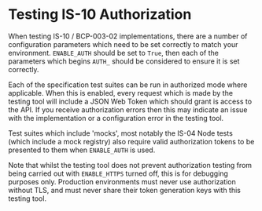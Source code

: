 # Testing IS-10 Authorization

When testing IS-10 / BCP-003-02 implementations, there are a number of configuration parameters which need to be set
correctly to match your environment. `ENABLE_AUTH` should be set to `True`, then each of the parameters which begins
`AUTH_` should be considered to ensure it is set correctly.

Each of the specification test suites can be run in authorized mode where applicable. When this is enabled, every request which is made
by the testing tool will include a JSON Web Token which should grant is access to the API. If you receive authorization
errors then this may indicate an issue with the implementation or a configuration error in the testing tool.

Test suites which include 'mocks', most notably the IS-04 Node tests (which include a mock registry) also require valid
authorization tokens to be presented to them when `ENABLE_AUTH` is used.

Note that whilst the testing tool does not prevent authorization testing from being carried out with `ENABLE_HTTPS`
turned off, this is for debugging purposes only. Production environments must never use authorization without TLS, and
must never share their token generation keys with this testing tool.

